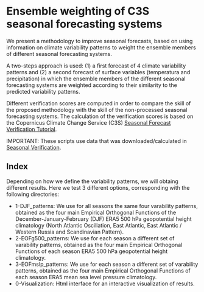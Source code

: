 # Ensemble weighting of C3S seasonal forecasting systems

We present a methodology to improve seasonal forecasts, based on using information on climate variability patterns to weight the ensemble members of different seasonal forecasting systems.

A two-steps approach is used: (1) a first forecast of 4 climate variability patterns and (2) a second forecast of surface variables (temperatura and precipitation) in which the ensemble members of the different seasonal forecasting systems are weighted according to their similarity to the predicted variability patterns.

Different verification scores are computed in order to compare the skill of the proposed methodology with the skill of the non-processed seasonal forecasting systems. The calculation of the verification scores is based on the Copernicus Climate Change Service (C3S) [Seasonal Forecast Verification Tutorial](https://ecmwf-projects.github.io/copernicus-training-c3s/sf-verification.html).

IMPORTANT: These scripts use data that was downloaded/calculated in [Seasonal Verification](https://github.com/mSenande/SEAS-Verification).

## Index

Depending on how we define the variability patterns, we will obtaing different results. Here we test 3 different options, corresponding with the following directories:

* 1-DJF_patterns: We use for all seasons the same four varability patterns, obtained as the four main Empirical Orthogonal Functions of the December-January-February (DJF) ERA5 500 hPa geopotential height climatology (North Atlantic Oscillation, East Atlantic, East Atlantic / Western Russia and Scandinavian Pattern).
* 2-EOFg500_patterns: We use for each season a different set of varability patterns, obtained as the four main Empirical Orthogonal Functions of each season ERA5 500 hPa geopotential height climatology.
* 3-EOFmslp_patterns: We use for each season a different set of varability patterns, obtained as the four main Empirical Orthogonal Functions of each season ERA5 mean sea level pressure climatology.
* 0-Visualization: Html interface for an interactive visualization of results.
